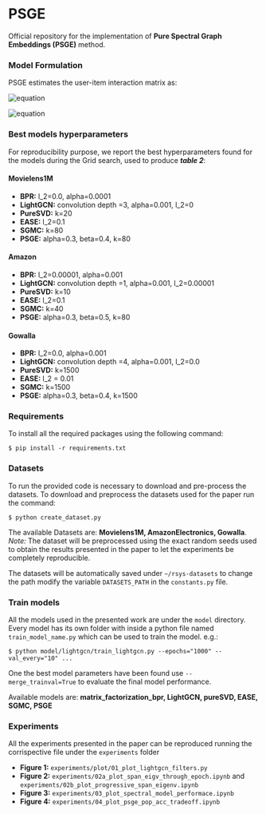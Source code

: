 # PSGE
Official repository for the implementation of **Pure Spectral Graph Embeddings (PSGE)** method.

### Model Formulation
PSGE estimates the user-item interaction matrix as:

![equation](https://latex.codecogs.com/gif.image?%5Cdpi%7B110%7D%5Ctilde%7B%5Cmathrm%7BR%7D%7D%20=%20D_%7B%5Cmathcal%7BU%7D%7D%5E%7B-%5Calpha%7D%5Cmathrm%7BR%7DD_%7B%5Cmathcal%7BI%7D%7D%5E%7B-%5Cbeta%7D%20=%20%5Ctilde%7B%5Cmathrm%7BP%7D%7D%5Ctilde%7B%5CLambda%7D%5Ctilde%7B%5Cmathrm%7BQ%7D%7D%5ET%20)

![equation](https://latex.codecogs.com/gif.image?%5Cdpi%7B110%7D%5Chat%7B%5Cmathrm%7BR%7D%7D%20=%20%5Cmathrm%7BR%7DD_%7B%5Cmathcal%7BI%7D%7D%5E%7B-%5Cbeta%7D%5Ctilde%7B%5Cmathrm%7BQ%7D%7D%5Ctilde%7B%5Cmathrm%7BQ%7D%7D%5ETD_%7B%5Cmathcal%7BI%7D%7D%5E%7B%5Cbeta%7D)

### Best models hyperparameters
For reproducibility purpose, we report the best hyperparameters found for the models during the Grid search, used to produce ***table 2***:
#### **Movielens1M**
* **BPR:** l_2=0.0, alpha=0.0001
* **LightGCN:** convolution depth =3, alpha=0.001, l_2=0 
* **PureSVD:** k=20
* **EASE:** l_2=0.1
* **SGMC:** k=80
* **PSGE:** alpha=0.3, beta=0.4, k=80
#### **Amazon**
* **BPR:** l_2=0.00001, alpha=0.001
* **LightGCN:** convolution depth =1, alpha=0.001, l_2=0.00001 
* **PureSVD:** k=10
* **EASE:** l_2=0.1
* **SGMC:** k=40
* **PSGE:** alpha=0.3, beta=0.5, k=80
#### **Gowalla**
* **BPR:** l_2=0.0, alpha=0.001
* **LightGCN:** convolution depth =4, alpha=0.001, l_2=0.0 
* **PureSVD:** k=1500
* **EASE:** l_2 = 0.01 
* **SGMC:** k=1500
* **PSGE:** alpha=0.3, beta=0.4, k=1500
### Requirements
To install all the required packages using the following command:
	
	$ pip install -r requirements.txt

### Datasets
To run the provided code is necessary to download and pre-process the datasets. To download and preprocess the datasets used for the paper run the command:

    $ python create_dataset.py
    
The available Datasets are: **Movielens1M, AmazonElectronics, Gowalla**.
*Note:* The dataset will be preprocessed using the exact random seeds used to obtain the results presented in the paper to let the experiments be completely reproducible.

The datasets will be automatically saved under `~/rsys-datasets` to change the path modify the variable `DATASETS_PATH` in the `constants.py` file.

### Train models 
All the models used in the presented work are under the `model` directory.
Every model has its own folder with inside a python file named `train_model_name.py` which can be used to train the model.
e.g.:

    $ python model/lightgcn/train_lightgcn.py --epochs="1000" --val_every="10" ...

One the best model parameters have been found use `--merge_trainval=True` to evaluate the final model performance.

Available models are: **matrix_factorization_bpr, LightGCN, pureSVD, EASE, SGMC, PSGE**

### Experiments
All the experiments presented in the paper can be reproduced running the corrispective file under the `experiments` folder
* **Figure 1:** `experiments/plot/01_plot_lightgcn_filters.py`
* **Figure 2:** `experiments/02a_plot_span_eigv_through_epoch.ipynb` and `experiments/02b_plot_progressive_span_eigenv.ipynb`
* **Figure 3:** `experiments/03_plot_spectral_model_performace.ipynb`
* **Figure 4:** `experiments/04_plot_psge_pop_acc_tradeoff.ipynb`
